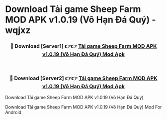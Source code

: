 # Download Tải game Sheep Farm MOD APK v1.0.19 (Vô Hạn Đá Quý) - wqjxz


<div align="center">
<h3>🔴 Download [Server1] 👉👉 <a href="https://apk-comot.site?title=Tải_game_Sheep_Farm_MOD_APK_v1.0.19_(Vô_Hạn_Đá_Quý)">Tải game Sheep Farm MOD APK v1.0.19 (Vô Hạn Đá Quý) Mod Apk</a></h3><br>
<h3>🔴 Download [Server2] 👉👉 <a href="https://apk-comot.site?title=Tải_game_Sheep_Farm_MOD_APK_v1.0.19_(Vô_Hạn_Đá_Quý)">Tải game Sheep Farm MOD APK v1.0.19 (Vô Hạn Đá Quý) Mod Apk</a></h3>
</div>



Download Tải game Sheep Farm MOD APK v1.0.19 (Vô Hạn Đá Quý) 

Download Tải game Sheep Farm MOD APK v1.0.19 (Vô Hạn Đá Quý) Mod For Android